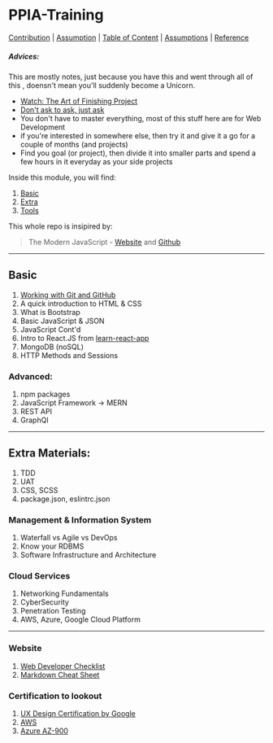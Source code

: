 # PPIA-Training

[Contribution](HUMANS.txt) | [Assumption]() | [Table of Content]() | [Assumptions]() | [Reference]()

##### Advices:

This are mostly notes, just because you have this and went through all of this , doensn't mean you'll suddenly become a Unicorn.

- [Watch: The Art of Finishing Project](https://www.youtube.com/watch?v=mmqok1dJrVs)
- [Don't ask to ask, just ask](https://dontasktoask.com/)
- You don't have to master everything, most of this stuff here are for Web Development
- if you're interested in somewhere else, then try it and give it a go for a couple of months (and projects)
- Find you goal (or project), then divide it into smaller parts and spend a few hours in it everyday as your side projects

Inside this module, you will find:

1. [Basic]()
2. [Extra]()
3. [Tools]()

This whole repo is insipired by:

> The Modern JavaScript - [Website](https://javascript.info/) and [Github](https://github.com/javascript-tutorial/en.javascript.info/tree/master)

---

## Basic

1. [Working with Git and GitHub](./1-git-github/README.md)
2. A quick introduction to HTML & CSS
3. What is Bootstrap
4. Basic JavaScript & JSON
5. JavaScript Cont'd
6. Intro to React.JS from [learn-react-app](test)
7. MongoDB (noSQL)
8. HTTP Methods and Sessions

### Advanced:

1. npm packages
2. JavaScript Framework -> MERN
3. REST API
4. GraphQl

---

## Extra Materials:

1. TDD
2. UAT
3. CSS, SCSS
4. package.json, eslintrc.json

### Management & Information System

1. Waterfall vs Agile vs DevOps
2. Know your RDBMS
3. Software Infrastructure and Architecture

### Cloud Services

1. Networking Fundamentals
2. CyberSecurity
3. Penetration Testing
4. AWS, Azure, Google Cloud Platform

---

### Website

1. [Web Developer Checklist](https://www.toptal.com/developers/webdevchecklist)
2. [Markdown Cheat Sheet](https://paperhive.org/help/markdown)

### Certification to lookout

1. [UX Design Certification by Google]()
2. [AWS]()
3. [Azure AZ-900]()
